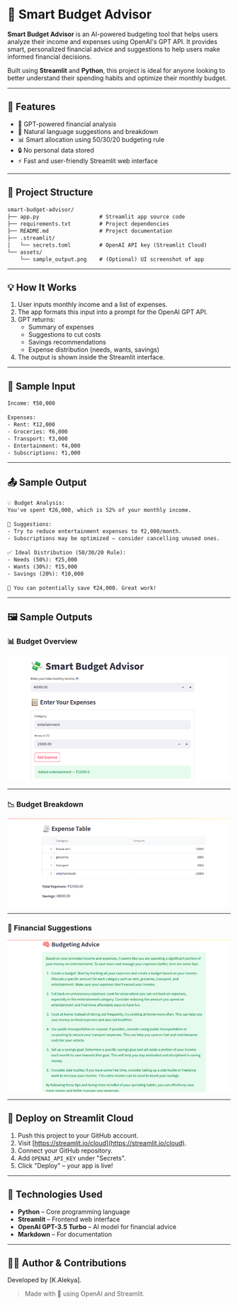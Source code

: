# 💸 Smart Budget Advisor

**Smart Budget Advisor** is an AI-powered budgeting tool that helps users analyze their income and expenses using OpenAI's GPT API. It provides smart, personalized financial advice and suggestions to help users make informed financial decisions.

Built using **Streamlit** and **Python**, this project is ideal for anyone looking to better understand their spending habits and optimize their monthly budget.

---

## 📌 Features

- 🧠 GPT-powered financial analysis  
- 💬 Natural language suggestions and breakdown  
- 📊 Smart allocation using 50/30/20 budgeting rule  
- 🔒 No personal data stored  
- ⚡️ Fast and user-friendly Streamlit web interface  

---

## 📁 Project Structure

```
smart-budget-advisor/
├── app.py                   # Streamlit app source code
├── requirements.txt         # Project dependencies
├── README.md                # Project documentation
├── .streamlit/
│   └── secrets.toml         # OpenAI API key (Streamlit Cloud)
└── assets/
    └── sample_output.png    # (Optional) UI screenshot of app
```

---

## 💡 How It Works

1. User inputs monthly income and a list of expenses.  
2. The app formats this input into a prompt for the OpenAI GPT API.  
3. GPT returns:
   - Summary of expenses
   - Suggestions to cut costs
   - Savings recommendations
   - Expense distribution (needs, wants, savings)  
4. The output is shown inside the Streamlit interface.

---

## 🧪 Sample Input

```
Income: ₹50,000

Expenses:
- Rent: ₹12,000
- Groceries: ₹6,000
- Transport: ₹3,000
- Entertainment: ₹4,000
- Subscriptions: ₹1,000
```

---

## 📤 Sample Output

```
💡 Budget Analysis:
You've spent ₹26,000, which is 52% of your monthly income.

📌 Suggestions:
- Try to reduce entertainment expenses to ₹2,000/month.
- Subscriptions may be optimized — consider cancelling unused ones.

✅ Ideal Distribution (50/30/20 Rule):
- Needs (50%): ₹25,000
- Wants (30%): ₹15,000
- Savings (20%): ₹10,000

👏 You can potentially save ₹24,000. Great work!
```

---
## 🖼 Sample Outputs

### 📊 Budget Overview

![Budget Overview](assets/input.png)

---

### 📉 Budget Breakdown

![Budget Breakdown](assets/expenses_table.png)

---

### 💬 Financial Suggestions

![Suggestions](assets/budget_advice.png)

---

## 🚀 Deploy on Streamlit Cloud

1. Push this project to your GitHub account.  
2. Visit [https://streamlit.io/cloud](https://streamlit.io/cloud).  
3. Connect your GitHub repository.  
4. Add `OPENAI_API_KEY` under "Secrets".  
5. Click "Deploy" – your app is live!

---

## 🧰 Technologies Used

- **Python** – Core programming language  
- **Streamlit** – Frontend web interface  
- **OpenAI GPT-3.5 Turbo** – AI model for financial advice  
- **Markdown** – For documentation

---


## 🙋‍♀️ Author & Contributions

Developed by [K.Alekya].  

> Made with 💙 using OpenAI and Streamlit.


